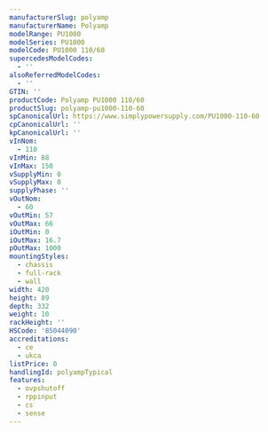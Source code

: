 ```yaml
---
manufacturerSlug: polyamp
manufacturerName: Polyamp
modelRange: PU1000
modelSeries: PU1000
modelCode: PU1000 110/60
supercedesModelCodes:
  - ''
alsoReferredModelCodes:
  - ''
GTIN: ''
productCode: Polyamp PU1000 110/60
productSlug: polyamp-pu1000-110-60
spCanonicalUrl: https://www.simplypowersupply.com/PU1000-110-60
cpCanonicalUrl: ''
kpCanonicalUrl: ''
vInNom:
  - 110
vInMin: 88
vInMax: 150
vSupplyMin: 0
vSupplyMax: 0
supplyPhase: ''
vOutNom:
  - 60
vOutMin: 57
vOutMax: 66
iOutMin: 0
iOutMax: 16.7
pOutMax: 1000
mountingStyles:
  - chassis
  - full-rack
  - wall
width: 420
height: 89
depth: 332
weight: 10
rackHeight: ''
HSCode: '85044090'
accreditations:
  - ce
  - ukca
listPrice: 0
handlingId: polyampTypical
features:
  - ovpshutoff
  - rppinput
  - cs
  - sense
---
```

